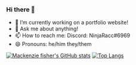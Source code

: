 ### Hi there 👋




- 🔭 I’m currently working on a portfolio website!
- 💬 Ask me about anything!
- 📫 How to reach me: Discord: NinjaRacc#6969
- 😄 Pronouns: he/him they/them





[![Mackenzie fisher's GitHub stats](https://github-readme-stats.vercel.app/api?username=Mackenzie-fisher&show_icons=true&theme=tokyonight)](https://github.com/anuraghazra/github-readme-stats)
[![Top Langs](https://github-readme-stats.vercel.app/api/top-langs/?username=Mackenzie-fisher&theme=tokyonight)](https://github.com/anuraghazra/github-readme-stats)
